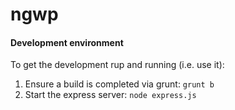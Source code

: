 # ngwp


#### Development environment

To get the development rup and running (i.e. use it):

1. Ensure a build is completed via grunt: `grunt b`
2. Start the express server: `node express.js`